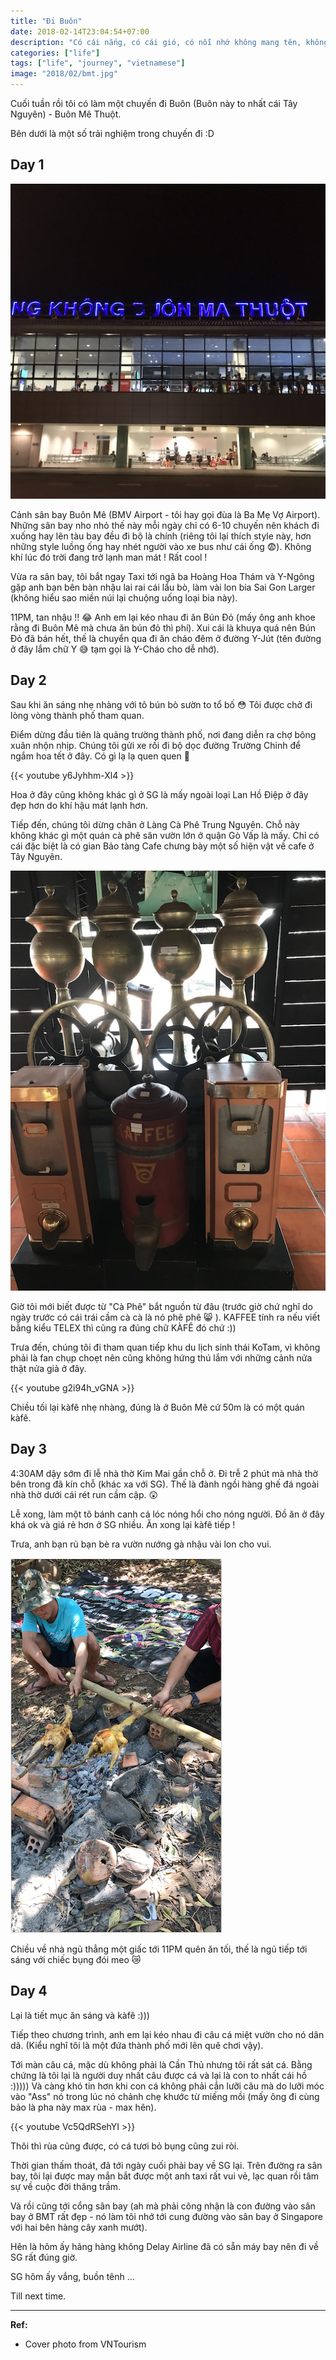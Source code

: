 ```yaml
---
title: "Đi Buôn"
date: 2018-02-14T23:04:54+07:00
description: "Có cái nắng, có cái gió, có nỗi nhớ không mang tên, không mang tên người ơi ..."
categories: ["life"]
tags: ["life", "journey", "vietnamese"]
image: "2018/02/bmt.jpg"
---
```


Cuối tuần rồi tôi có làm một chuyến đi Buôn (Buôn này to nhất cái Tây Nguyên) - Buôn Mê Thuột.

Bên dưới là một số trải nghiệm trong chuyến đi :D

## Day 1

![BMV Airport](/images/2018/02/bmv-airport.jpg)

Cảnh sân bay Buôn Mê (BMV Airport - tôi hay gọi đùa là Ba Mẹ Vợ Airport). Những sân bay nho nhỏ thế này mỗi ngày chỉ có 6-10 chuyến nên khách đi xuống hay lên tàu bay đều đi bộ là chính (riêng tôi lại thích style này, hơn những style luồng ống hay nhét người vào xe bus như cái ống 😨). Không khí lúc đó trời đang trở lạnh man mát ! Rất cool !

Vừa ra sân bay, tôi bắt ngay Taxi tới ngã ba Hoàng Hoa Thám và Y-Ngông gặp anh bạn bên bàn nhậu lai rai cái lẩu bò, làm vài lon bia Sai Gon Larger (không hiểu sao miền núi lại chuộng uống loại bia này).

11PM, tan nhậu !! 😂 Anh em lại kéo nhau đi ăn Bún Đỏ (mấy ông anh khoe rằng đi Buôn Mê mà chưa ăn bún đỏ thì phí). Xui cái là khuya quá nên Bún Đỏ đã bán hết, thế là chuyển qua đi ăn cháo đêm ở đường Y-Jút (tên đường ở đây lắm chữ Y 😅 tạm gọi là Y-Cháo cho dễ nhớ).

## Day 2

Sau khi ăn sáng nhẹ nhàng với tô bún bò sườn to tổ bố 😳 Tôi được chở đi lòng vòng thành phố tham quan.

Điểm dừng đầu tiên là quảng trường thành phố, nơi đang diễn ra chợ bông xuân nhộn nhịp. Chúng tôi gửi xe rồi đi bộ dọc đường Trường Chinh để ngắm hoa tết ở đây. Có gì lạ lạ quen quen 🤔

{{< youtube y6Jyhhm-Xl4 >}}

Hoa ở đây cũng không khác gì ở SG là mấy ngoài loại Lan Hồ Điệp ở đây đẹp hơn do khí hậu mát lạnh hơn.

Tiếp đến, chúng tôi dừng chân ở Làng Cà Phê Trung Nguyên. Chỗ này không khác gì một quán cà phê sân vườn lớn ở quận Gò Vấp là mấy. Chỉ có cái đặc biệt là có gian Bảo tàng Cafe chưng bày một số hiện vật về cafe ở Tây Nguyên.

![Kaffee](/images/2018/02/kaffee-machine.jpg)

Giờ tôi mới biết được từ "Cà Phê" bắt nguồn từ đâu (trước giờ chứ nghĩ do ngày trước có cái trái cầm cà cà là nó phê phê 😸 ). KAFFEE tính ra nếu viết bằng kiểu TELEX thì cũng ra đúng chữ KÀFÊ đó chứ :))

Trưa đến, chúng tôi đi tham quan tiếp khu du lịch sinh thái KoTam, vì không phải là fan chụp choẹt nên cũng không hứng thú lắm với những cảnh nửa thật nửa giả ở đây.

{{< youtube g2i94h_vGNA >}}

Chiều tối lại kàfê nhẹ nhàng, đúng là ở Buôn Mê cứ 50m là có một quán kàfê.

## Day 3

4:30AM dậy sớm đi lễ nhà thờ Kim Mai gần chỗ ở. Đi trễ 2 phút mà nhà thờ bên trong đã kín chỗ (khác xa với SG). Thế là đành ngồi hàng ghế đá ngoài nhà thờ dưới cái rét run cầm cập. 😲

Lễ xong, làm một tô bánh canh cá lóc nóng hổi cho nóng người. Đồ ăn ở đây khá ok và giá rẻ hơn ở SG nhiều. Ăn xong lại kàfê tiếp !

Trưa, anh bạn rủ bạn bè ra vườn nướng gà nhậu vài lon cho vui.

![Chicken](/images/2018/02/chicken.jpg)

Chiều về nhà ngủ thẳng một giấc tới 11PM quên ăn tối, thế là ngủ tiếp tới sáng với chiếc bụng đói meo 😿

## Day 4

Lại là tiết mục ăn sáng và kàfê :)))

Tiếp theo chương trình, anh em lại kéo nhau đi câu cá miệt vườn cho nó dân dã. (Kiểu nghĩ tôi là một đứa thành phố mới lên quê chơi vậy).

Tới màn câu cá, mặc dù không phải là Cần Thủ nhưng tôi rất sát cá. Bằng chứng là tôi lại là người duy nhất câu được cá và lại là con to nhất cái hồ :))))) Và càng khó tin hơn khi con cá không phải cắn lưỡi câu mà do lưỡi móc vào "Ass" nó trong lúc nó chảnh chẹ khước từ miếng mồi (mấy ông đi cùng bảo là pha này max rùa - max hên).

{{< youtube Vc5QdRSehYI >}}

Thôi thì rùa cũng được, có cá tươi bỏ bụng cũng zui ròi.

Thời gian thấm thoát, đã tới ngày cuối phải bay về SG lại. Trên đường ra sân bay, tôi lại được may mắn bắt được một anh taxi rất vui vẻ, lạc quan rồi tâm sự về cuộc đời thăng trầm.

Và rồi cũng tới cổng sân bay (ah mà phải công nhận là con đường vào sân bay ở BMT rất đẹp - nó làm tôi nhớ tới cung đường vào sân bay ở Singapore với hai bên hàng cây xanh mướt).

Hên là hôm ấy hãng hàng không Delay Airline đã có sẵn máy bay nên đi về SG rất đúng giờ.

SG hôm ấy vắng, buồn tênh ...

Till next time.


----------------------------

**Ref:**

- Cover photo from VNTourism